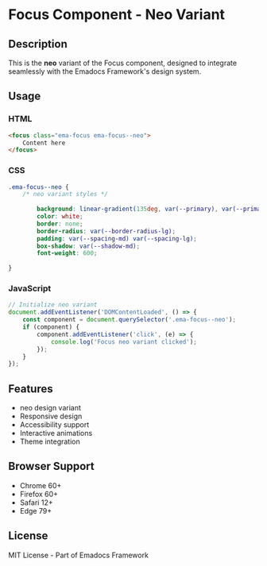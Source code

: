 # Focus Component - Neo Variant

## Description
This is the **neo** variant of the Focus component, designed to integrate seamlessly with the Emadocs Framework's design system.

## Usage

### HTML
```html
<focus class="ema-focus ema-focus--neo">
    Content here
</focus>
```

### CSS
```css
.ema-focus--neo {
    /* neo variant styles */
    
        background: linear-gradient(135deg, var(--primary), var(--primary-dark));
        color: white;
        border: none;
        border-radius: var(--border-radius-lg);
        padding: var(--spacing-md) var(--spacing-lg);
        box-shadow: var(--shadow-md);
        font-weight: 600;
    
}
```

### JavaScript
```javascript
// Initialize neo variant
document.addEventListener('DOMContentLoaded', () => {
    const component = document.querySelector('.ema-focus--neo');
    if (component) {
        component.addEventListener('click', (e) => {
            console.log('Focus neo variant clicked');
        });
    }
});
```

## Features
- neo design variant
- Responsive design
- Accessibility support
- Interactive animations
- Theme integration

## Browser Support
- Chrome 60+
- Firefox 60+
- Safari 12+
- Edge 79+

## License
MIT License - Part of Emadocs Framework
